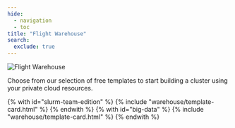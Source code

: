 ```yaml
---
hide:
  - navigation
  - toc
title: "Flight Warehouse"
search:
  exclude: true
---
```


<script src="https://kit.fontawesome.com/5d76af6daa.js" crossorigin="anonymous"></script>
<script src="{{ config.site_url }}/javascripts/warehouse.js"></script>

<div class="no-tabs full-width-container">
  <div class="warehouse-header warehouse-main-header">
    <img
      alt="Flight Warehouse"
      class="template-icon"
      src="{{ config.site_url }}/assets/images/warehouse.svg"
    >
    <p class="warehouse-tagline tagline">
      Choose from our selection of free templates to start building a cluster using your private cloud resources.
    </p>
  </div>
</div>
<div id="warehouse" class="full-width-container">
  {% with id="slurm-team-edition" %}
    {% include "warehouse/template-card.html" %}
  {% endwith %}
  {% with id="big-data" %}
    {% include "warehouse/template-card.html" %}
  {% endwith %}
</div>
<h1></h1>
